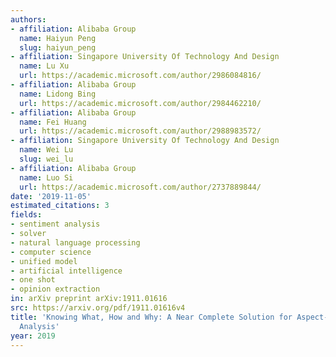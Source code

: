 ```yaml
---
authors:
- affiliation: Alibaba Group
  name: Haiyun Peng
  slug: haiyun_peng
- affiliation: Singapore University Of Technology And Design
  name: Lu Xu
  url: https://academic.microsoft.com/author/2986084816/
- affiliation: Alibaba Group
  name: Lidong Bing
  url: https://academic.microsoft.com/author/2984462210/
- affiliation: Alibaba Group
  name: Fei Huang
  url: https://academic.microsoft.com/author/2988983572/
- affiliation: Singapore University Of Technology And Design
  name: Wei Lu
  slug: wei_lu
- affiliation: Alibaba Group
  name: Luo Si
  url: https://academic.microsoft.com/author/2737889844/
date: '2019-11-05'
estimated_citations: 3
fields:
- sentiment analysis
- solver
- natural language processing
- computer science
- unified model
- artificial intelligence
- one shot
- opinion extraction
in: arXiv preprint arXiv:1911.01616
src: https://arxiv.org/pdf/1911.01616v4
title: 'Knowing What, How and Why: A Near Complete Solution for Aspect-based Sentiment
  Analysis'
year: 2019
---
```

